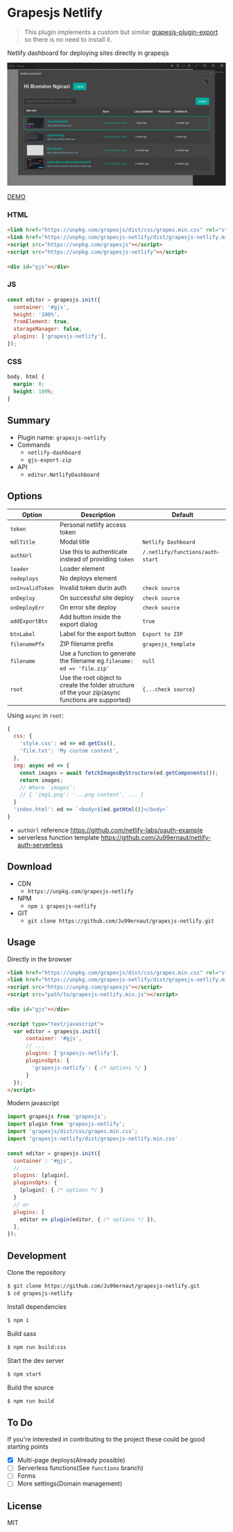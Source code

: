 # Grapesjs Netlify

> This plugin implements a custom but similar [grapesjs-plugin-export](https://github.com/artf/grapesjs-plugin-export) so there is no need to install it.

Netlify dashboard for deploying sites directly in grapesjs

![Screenshot](Screenshot.png)

[DEMO](##)

### HTML
```html
<link href="https://unpkg.com/grapesjs/dist/css/grapes.min.css" rel="stylesheet">
<link href="https://unpkg.com/grapesjs-netlify/dist/grapesjs-netlify.min.css" rel="stylesheet">
<script src="https://unpkg.com/grapesjs"></script>
<script src="https://unpkg.com/grapesjs-netlify"></script>

<div id="gjs"></div>
```

### JS
```js
const editor = grapesjs.init({
  container: '#gjs',
  height: '100%',
  fromElement: true,
  storageManager: false,
  plugins: ['grapesjs-netlify'],
});
```

### CSS
```css
body, html {
  margin: 0;
  height: 100%;
}
```


## Summary

* Plugin name: `grapesjs-netlify`
* Commands
    * `netlify-dashboard`
    * `gjs-export-zip`
* API
    * `editor.NetlifyDashboard`



## Options

| Option | Description | Default |
|-|-|-
| `token` | Personal netlify access token | ` ` |
| `mdlTitle` | Modal title | `Netlify Dashboard` |
| `authUrl` | Use this to authenticate instead of providing `token` | `/.netlify/functions/auth-start` |
| `loader` | Loader element | ` ` |
| `nodeploys` | No deploys element | ` ` |
| `onInvalidToken` | Invalid token durin auth | `check source` |
| `onDeploy` | On successful site deploy | `check source` |
| `onDeployErr` | On error site deploy | `check source` |
| `addExportBtn` | Add button inside the export dialog | `true` |
| `btnLabel` | Label for the export button | `Export to ZIP` |
| `filenamePfx` | ZIP filename prefix | `grapesjs_template` |
| `filename` | Use a function to generate the filename eg.`filename: ed => 'file.zip'` | `null` |
| `root` | Use the root object to create the folder structure of the your zip(async functions are supported) | `{...check source}` |


Using `async` in `root`:

```js
{
  css: {
    'style.css': ed => ed.getCss(),
    'file.txt': 'My custom content',
  },
  img: async ed => {
    const images = await fetchImagesByStructure(ed.getComponents());
    return images;
    // Where `images`:
    // { 'img1.png': '...png content', ... }
  }
  'index.html': ed => `<body>${ed.getHtml()}</body>`
}
```

* `authUrl` reference https://github.com/netlify-labs/oauth-example
* serverless function template https://github.com/Ju99ernaut/netlify-auth-serverless

## Download

* CDN
  * `https://unpkg.com/grapesjs-netlify`
* NPM
  * `npm i grapesjs-netlify`
* GIT
  * `git clone https://github.com/Ju99ernaut/grapesjs-netlify.git`



## Usage

Directly in the browser
```html
<link href="https://unpkg.com/grapesjs/dist/css/grapes.min.css" rel="stylesheet"/>
<link href="https://unpkg.com/grapesjs-netlify/dist/grapesjs-netlify.min.css" rel="stylesheet">
<script src="https://unpkg.com/grapesjs"></script>
<script src="path/to/grapesjs-netlify.min.js"></script>

<div id="gjs"></div>

<script type="text/javascript">
  var editor = grapesjs.init({
      container: '#gjs',
      // ...
      plugins: ['grapesjs-netlify'],
      pluginsOpts: {
        'grapesjs-netlify': { /* options */ }
      }
  });
</script>
```

Modern javascript
```js
import grapesjs from 'grapesjs';
import plugin from 'grapesjs-netlify';
import 'grapesjs/dist/css/grapes.min.css';
import 'grapesjs-netlify/dist/grapesjs-netlify.min.css'

const editor = grapesjs.init({
  container : '#gjs',
  // ...
  plugins: [plugin],
  pluginsOpts: {
    [plugin]: { /* options */ }
  }
  // or
  plugins: [
    editor => plugin(editor, { /* options */ }),
  ],
});
```



## Development

Clone the repository

```sh
$ git clone https://github.com/Ju99ernaut/grapesjs-netlify.git
$ cd grapesjs-netlify
```

Install dependencies

```sh
$ npm i
```

Build sass

```sh
$ npm run build:css
```

Start the dev server

```sh
$ npm start
```

Build the source

```sh
$ npm run build
```

## To Do

If you're interested in contributing to the project these could be good starting points

- [x] Multi-page deploys(Already possible)
- [ ] Serverless functions(See `functions` branch)
- [ ] Forms
- [ ] More settings(Domain management)

## License

MIT
